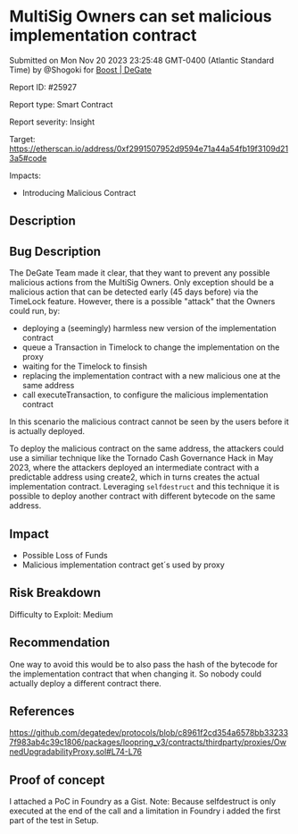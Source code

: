 
# MultiSig Owners can set malicious implementation contract

Submitted on Mon Nov 20 2023 23:25:48 GMT-0400 (Atlantic Standard Time) by @Shogoki for [Boost | DeGate](https://immunefi.com/bounty/boosteddegatebugbounty/)

Report ID: #25927

Report type: Smart Contract

Report severity: Insight

Target: https://etherscan.io/address/0xf2991507952d9594e71a44a54fb19f3109d213a5#code

Impacts:
- Introducing Malicious Contract

## Description
## Bug Description

The DeGate Team made it clear, that they want to prevent any possible malicious actions from the MultiSig Owners. Only exception should be a malicious action that can be detected early (45 days before) via the TimeLock feature.
However, there is a possible "attack" that the Owners could run, by:
- deploying a (seemingly) harmless new version of the implementation contract
- queue a Transaction in Timelock to change the implementation on the proxy
- waiting for the Timelock to finsish
- replacing the implementation contract with a new malicious one at the same address
- call executeTransaction, to configure the malicious implementation contract

In this scenario the malicious contract cannot be seen by the users before it is actually deployed.

To deploy the malicious contract on the same address, the attackers could use a similiar technique like the Tornado Cash Governance Hack in May 2023, where the attackers deployed an intermediate contract with a predictable address using create2, which in turns creates the actual implementation contract. 
Leveraging `selfdestruct` and this technique it is possible to deploy another contract with different bytecode on the same address.



## Impact

- Possible Loss of Funds
- Malicious implementation contract get´s used by proxy

## Risk Breakdown
Difficulty to Exploit: Medium

## Recommendation

One way to avoid this would be to also pass the hash of the bytecode for the implementation contract that when changing it. So nobody could actually deploy a different contract there.

## References

https://github.com/degatedev/protocols/blob/c8961f2cd354a6578bb332337f983ab4c39c1806/packages/loopring_v3/contracts/thirdparty/proxies/OwnedUpgradabilityProxy.sol#L74-L76


        
## Proof of concept
I attached a PoC in Foundry as a Gist.
Note: Because selfdestruct is only executed at the end of the call and a limitation in Foundry i added the first part of the test in Setup.
